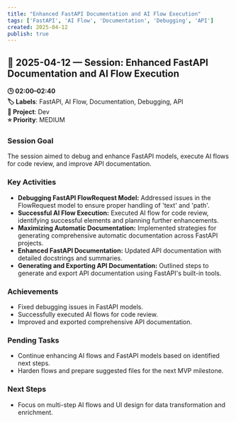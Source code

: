 ```yaml
---
title: "Enhanced FastAPI Documentation and AI Flow Execution"
tags: ['FastAPI', 'AI Flow', 'Documentation', 'Debugging', 'API']
created: 2025-04-12
publish: true
---
```


## 📅 2025-04-12 — Session: Enhanced FastAPI Documentation and AI Flow Execution

**🕒 02:00–02:40**  
**🏷️ Labels**: FastAPI, AI Flow, Documentation, Debugging, API  
**📂 Project**: Dev  
**⭐ Priority**: MEDIUM  


### Session Goal
The session aimed to debug and enhance FastAPI models, execute AI flows for code review, and improve API documentation.

### Key Activities
- **Debugging FastAPI FlowRequest Model:** Addressed issues in the FlowRequest model to ensure proper handling of 'text' and 'path'.
- **Successful AI Flow Execution:** Executed AI flow for code review, identifying successful elements and planning further enhancements.
- **Maximizing Automatic Documentation:** Implemented strategies for generating comprehensive automatic documentation across FastAPI projects.
- **Enhanced FastAPI Documentation:** Updated API documentation with detailed docstrings and summaries.
- **Generating and Exporting API Documentation:** Outlined steps to generate and export API documentation using FastAPI's built-in tools.

### Achievements
- Fixed debugging issues in FastAPI models.
- Successfully executed AI flows for code review.
- Improved and exported comprehensive API documentation.

### Pending Tasks
- Continue enhancing AI flows and FastAPI models based on identified next steps.
- Harden flows and prepare suggested files for the next MVP milestone.

### Next Steps
- Focus on multi-step AI flows and UI design for data transformation and enrichment.
